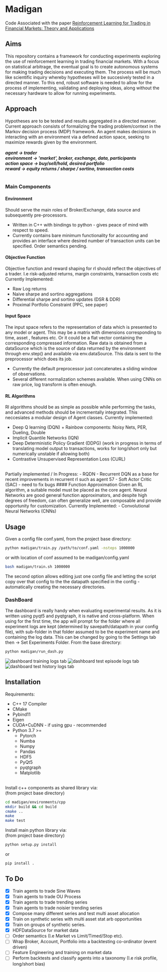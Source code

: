 # Madigan
Code Associated with the paper [Reinforcement Learning for Trading in Financial Markets: Theory and Applications](https://github.com/Hanwant/madigan/blob/main/media/rl_trading.pdf)

## Aims
This repository contains a framework for conducting experiments exploring the use of
reinforcement learning in trading financial markets. With a focus on statistical arbitrage,
the eventual goal is to create autonomous systems for making trading decisions and executing them.
The process will be much like scientific inquiry whereby hypotheses will be succesively tested in a directed manner.
To this end, robust software is needed to allow for the process of implementing,
validating and deploying ideas, along without the necessary hardware to allow for
running experiments.

## Approach
Hypotheses are to be tested and results aggregated in a directed manner. <br>
Current approach consists of formalizing the trading problem/context in the 
Markov decision process (MDP) framework. An agent makes decisions in interacting with
an environment via a defined action space, seeking to
maximize rewards given by the environment. <br>
<br>
***agent -> trader<br>
environment -> 'market', broker, exchange, data, participants <br>
action space -> buy/sell/hold, desired portfolio <br>
reward -> equity returns / sharpe / sortino, transaction costs***<br>
<br>


### Main Components
#### Environment
  Should serve the main roles of Broker/Exchange, data source and subsequently pre-processors.
- Written in C++ with bindings to python - gives peace of mind with respect to speed.
- Currently contains bare minimum functionality for accounting and provides an interface where desired 
    number of transaction units can be specified. Order semantics pending.
#### Objective Function
Objective function and reward shaping for rl should reflect the objectives of a trader. I.e risk-adjusted returns, margin constraints, transaction costs etc
Currently Implemented:
  - Raw Log returns
  - Naive sharpe and sortino aggregations
  - Differential sharpe and sortino updates (DSR & DDR)
  - Proximal Portfolio Constraint (PPC, see paper)
#### Input Space
The input space refers to the representation of data which is presented to any
model or agent. This may be a matrix with dimensions corresponding to time, asset
, features etc. Or it could be a flat vector containing the corresponding
compressed information. Raw data is obtained from a dataSource which is the source of data
returned by the environment through env.step() and available via env.dataSource. This data is sent to the preprocessor which does its job.
  - Currently the default preprocessor just concatenates a sliding window of observations.
  - Several different normalization schemes available. When using CNNs on raw price, log transform is often enough.
#### RL Algorithms
Rl algorithms should be as simple as possible while performing the tasks,
and advanced methods should be incrementally integrated. This neccesiates a modular design of Agent classes. Currently implemented:
- Deep Q learning (DQN) + Rainbow components: Noisy Nets, PER, Dueling, Double
- Implicit Quantile Networks (IQN)
- Deep Deterministic Policy Gradient (DDPG) (work in progress in terms of translating model output to transactions, works for long/short only but numerically unstable if allowing both)
- Contrastive Unsupervised Representation Loss (CURL)
<br>
Partially implemented / In Progress:
- RQDN - Recurrent DQN as a base for recent improvements in recurrent rl such as agent 57
- Soft Actor Critic (SAC) - need to fix bugs
#### Function Approximation
Given an RL algorithm, a suitable model must be placed as the core agent.
Neural Networks are good general function approximators, and despite high degrees of
freedom, can often generalize well, are composable and provide opportunity for customization.
Currently Implemented:
- Convolutional Neural Networks (CNNs)

## Usage
Given a config file conf.yaml, from the project base directory:
  ```bash
  python madigan/train.py /path/to/conf.yaml -nsteps 1000000
  ```
  or with location of conf assumed to be madigan/config.yaml
  <br>
  ```bash
  bash madigan/train.sh 1000000
  ```
The second option allows editing just one config file and letting the script copy over that config to the the datapath specified in the config - automatically creating the necessary directories. 


### DashBoard
The dashboard is really handy when evaluating experimental results. As it is written using pyqt5 and pyqtgraph, it is native and cross-platform. When using for the first time, the app will prompt for the folder where all experiment logs are kept (determined by savepath/datapath in your config file), with sub-folder in that folder assumed to be the experiment name and containing the log data. This can be changed by going to the Settings tab then -> Set Experiments Folder.
From the base directory:
```bash
python madigan/run_dash.py
```

![dashboard training logs tab](media/dash_train.png)
![dashboard test episode logs tab](media/dash_test_episode.png)
![dashboard test history logs tab](media/dash_test_history.png)


<!-- ## Progress - Detailed Components -->
<!-- - Env is written primarily in c++, with python bindings. Components are bare minimum to perform accounting calculations. Core compuational unit is the Portfolio Class,  -->
<!-- it keeps a ledger of positions and performs transactions as well as providing  -->
<!-- risk checking funcitons. Accounts act as containers of portfolios and are wrapped inside a Broker Class which provides parameters for handling transactions such as slippage, transaction cost, etc as well as coordinating the portfolio computations.  -->
<!-- Main components and features have tests - both of accounting logic and of passing -->
<!-- data structures between python / c++. -->
<!-- - The core software framework comprises of the Env, Agent, Preprocessor and  -->
<!-- Trainer Classes. The Env is restricted to being as static as possible, so that  -->
<!-- agents must all interface with it in the same way - by passing a vector of desired -->
<!-- purchases (buy/sell) in units of the indexed assets. Agents with both discrete -->
<!-- and continuous action spaces must translate their model ouputs to assets units -->
<!-- desired for purchase. This allows for a standardized environment. -->
<!-- - The Agent Class contains not just the models being trained but also a reference to the environment (can be queried for accounting info) and the logic required to -->
<!-- train. The interface for training if provided as a generator method which  -->
<!-- periodically yields a list of training metrics to the caller I.e the Trainer class. -->
<!-- The Trainer class co-ordinates training and logging by assembling the env and agent  -->
<!-- components, periodically logging to file, interleaving training with test episodes -->
<!-- and providing a client-server interface (I.e via zmq) for running training jobs. -->
<!-- - Preprocessing - Rollers -->
<!-- - Models -CNNs -->
<!-- - Dash. A dashboard for viewing the results of rl experiments (and training -->
<!-- progress which is periodically logged to file). Made using Qt for Python (PyQt5). -->
<!-- Very important for debugging and interpreting results. Containing graphs of  -->
<!-- training progress (loss, rewards) as well as inidividual test runs. For NN classification tasks, a browser based dashboard using Bokeh is also there). -->


## Installation
Requirements: 
- C++ 17 Compiler
- CMake
- Pybind11
- Eigen
- CUDA+CuDNN - if using gpu - recommended
- Python 3.7 >=
    - Pytorch 
    - Numba
    - Numpy
    - Pandas
    - HDF5
    - PyQt5 
    - pyqtgraph
    - Matplotlib
    <br>
    
Install c++ components as shared library via: <br>
(from project base directory)
  ```bash
  cd madigan/environments/cpp
  mkdir build && cd build
  cmake ..
  make
  make test
  ``` 
Install main python library via: <br>
(from project base directory)
  ```bash
  python setup.py install
  ```
  or
  <br>
  ```bash
  pip install .
  ```


## To Do
- [X] Train agents to trade Sine Waves 
- [X] Train agents to trade OU Process
- [X] Train agents to trade trending series
- [X] Train agents to trade noisier trending series
- [X] Compose many different series and test multi asset allocation
- [X] Train on synthetic series with multi asset stat arb opportunities
- [X] Train on groups of synthetic series.
- [X] HDFDataSource for market data
- [ ] Order semantics (I.e Market vs Limit/Timed/Stop etc). 
- [ ] Wrap Broker, Account, Portfolio into a backtesting co-ordinator (event driven)
- [ ] Feature Engineering and training on market data
- [ ] Perform backtests and classify agents into a taxonomy (I.e risk profile, 
long/short bias)

